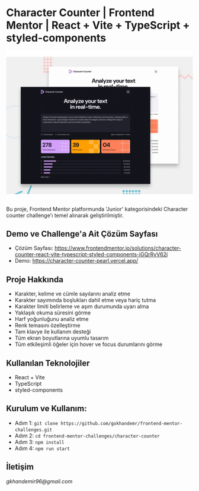 # Character Counter | Frontend Mentor | React + Vite + TypeScript + styled-components

![Character Counter](./public/images.gif)

Bu proje, Frontend Mentor platformunda 'Junior' kategorisindeki Character counter challenge'ı temel alınarak geliştirilmiştir.

## Demo ve Challenge'a Ait Çözüm Sayfası
* Çözüm Sayfası: https://www.frontendmentor.io/solutions/character-counter-react-vite-typescript-styled-components-iGQrRyV62i
* Demo: https://character-counter-pearl.vercel.app/

## Proje Hakkında
* Karakter, kelime ve cümle sayılarını analiz etme
* Karakter sayımında boşlukları dahil etme veya hariç tutma
* Karakter limiti belirleme ve aşım durumunda uyarı alma
* Yaklaşık okuma süresini görme
* Harf yoğunluğunu analiz etme
* Renk temasını özelleştirme
* Tam klavye ile kullanım desteği
* Tüm ekran boyutlarına uyumlu tasarım
* Tüm etkileşimli öğeler için hover ve focus durumlarını görme

## Kullanılan Teknolojiler
* React + Vite
* TypeScript
* styled-components

## Kurulum ve Kullanım:
* Adım 1: `git clone https://github.com/gokhandemr/frontend-mentor-challenges.git`
* Adım 2: `cd frontend-mentor-challenges/character-counter`
* Adım 3: `npm install`
* Adım 4: `npm run start`

## İletişim
_gkhandemir96@gmail.com_